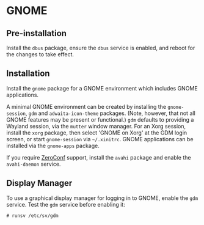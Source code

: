 # GNOME

## Pre-installation

Install the `dbus` package, ensure the `dbus` service is enabled, and reboot for
the changes to take effect.

## Installation

Install the `gnome` package for a GNOME environment which includes GNOME
applications.

A minimal GNOME environment can be created by installing the `gnome-session`,
`gdm` and `adwaita-icon-theme` packages. (Note, however, that not all GNOME
features may be present or functional.) `gdm` defaults to providing a Wayland
session, via the `mutter` window manager. For an Xorg session, install the
`xorg` package, then select 'GNOME on Xorg' at the GDM login screen, or start
`gnome-session` via `~/.xinitrc`. GNOME applications can be installed via the
`gnome-apps` package.

If you require [ZeroConf](http://www.zeroconf.org/) support, install the `avahi`
package and enable the `avahi-daemon` service.

## Display Manager

To use a graphical display manager for logging in to GNOME, enable the `gdm`
service. Test the `gdm` service before enabling it:

```
# runsv /etc/sv/gdm
```
